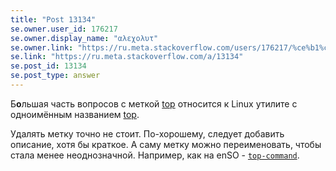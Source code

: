 ```yaml
---
title: "Post 13134"
se.owner.user_id: 176217
se.owner.display_name: "αλεχολυτ"
se.owner.link: "https://ru.meta.stackoverflow.com/users/176217/%ce%b1%ce%bb%ce%b5%cf%87%ce%bf%ce%bb%cf%85%cf%84"
se.link: "https://ru.meta.stackoverflow.com/a/13134"
se.post_id: 13134
se.post_type: answer
---
```

<p>Б<strong>о</strong>льшая часть вопросов с меткой <a href="https://ru.stackoverflow.com/questions/tagged/top" class="post-tag" title="показать вопросы с меткой [top]" aria-label="показать вопросы с меткой [top]" rel="tag" aria-labelledby="tag-top-tooltip-container">top</a> относится к Linux утилите с одноимённым названием <a href="https://man7.org/linux/man-pages/man1/top.1.html" rel="nofollow noreferrer">top</a>.</p>
<p>Удалять метку точно не стоит. По-хорошему, следует добавить описание, хотя бы краткое. А саму метку можно переименовать, чтобы стала менее неоднозначной. Например, как на enSO - <a href="https://stackoverflow.com/questions/tagged/top-command"><code>top-command</code></a>.</p>
